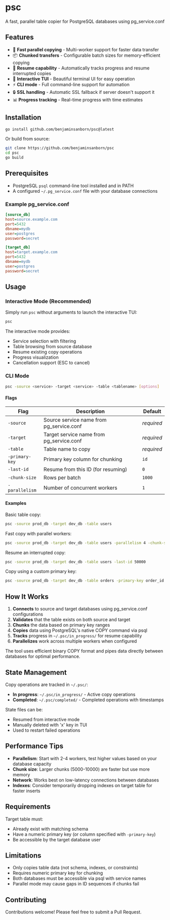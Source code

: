 # psc

A fast, parallel table copier for PostgreSQL databases using pg_service.conf

## Features

- 🚀 **Fast parallel copying** - Multi-worker support for faster data transfer
- 📦 **Chunked transfers** - Configurable batch sizes for memory-efficient copying
- 🔄 **Resume capability** - Automatically tracks progress and resume interrupted copies
- 🎨 **Interactive TUI** - Beautiful terminal UI for easy operation
- ⚡ **CLI mode** - Full command-line support for automation
- 🔒 **SSL handling** - Automatic SSL fallback if server doesn't support it
- 📊 **Progress tracking** - Real-time progress with time estimates

## Installation

```bash
go install github.com/benjaminsanborn/psc@latest
```

Or build from source:

```bash
git clone https://github.com/benjaminsanborn/psc
cd psc
go build
```

## Prerequisites

- PostgreSQL `psql` command-line tool installed and in PATH
- A configured `~/.pg_service.conf` file with your database connections

### Example pg_service.conf

```ini
[source_db]
host=source.example.com
port=5432
dbname=mydb
user=postgres
password=secret

[target_db]
host=target.example.com
port=5432
dbname=mydb
user=postgres
password=secret
```

## Usage

### Interactive Mode (Recommended)

Simply run `psc` without arguments to launch the interactive TUI:

```bash
psc
```

The interactive mode provides:
- Service selection with filtering
- Table browsing from source database
- Resume existing copy operations
- Progress visualization
- Cancellation support (ESC to cancel)

### CLI Mode

```bash
psc -source <service> -target <service> -table <tablename> [options]
```

#### Flags

| Flag | Description | Default |
|------|-------------|---------|
| `-source` | Source service name from pg_service.conf | *required* |
| `-target` | Target service name from pg_service.conf | *required* |
| `-table` | Table name to copy | *required* |
| `-primary-key` | Primary key column for chunking | `id` |
| `-last-id` | Resume from this ID (for resuming) | `0` |
| `-chunk-size` | Rows per batch | `1000` |
| `-parallelism` | Number of concurrent workers | `1` |

#### Examples

Basic table copy:
```bash
psc -source prod_db -target dev_db -table users
```

Fast copy with parallel workers:
```bash
psc -source prod_db -target dev_db -table users -parallelism 4 -chunk-size 5000
```

Resume an interrupted copy:
```bash
psc -source prod_db -target dev_db -table users -last-id 50000
```

Copy using a custom primary key:
```bash
psc -source prod_db -target dev_db -table orders -primary-key order_id
```

## How It Works

1. **Connects** to source and target databases using pg_service.conf configurations
2. **Validates** that the table exists on both source and target
3. **Chunks** the data based on primary key ranges
4. **Copies** data using PostgreSQL's native COPY command via psql
5. **Tracks** progress in `~/.psc/in_progress/` for resume capability
6. **Parallelizes** work across multiple workers when configured

The tool uses efficient binary COPY format and pipes data directly between databases for optimal performance.

## State Management

Copy operations are tracked in `~/.psc/`:
- **In progress**: `~/.psc/in_progress/` - Active copy operations
- **Completed**: `~/.psc/completed/` - Completed operations with timestamps

State files can be:
- Resumed from interactive mode
- Manually deleted with 'x' key in TUI
- Used to restart failed operations

## Performance Tips

- **Parallelism**: Start with 2-4 workers, test higher values based on your database capacity
- **Chunk size**: Larger chunks (5000-10000) are faster but use more memory
- **Network**: Works best on low-latency connections between databases
- **Indexes**: Consider temporarily dropping indexes on target table for faster inserts

## Requirements

Target table must:
- Already exist with matching schema
- Have a numeric primary key (or column specified with `-primary-key`)
- Be accessible by the target database user

## Limitations

- Only copies table data (not schema, indexes, or constraints)
- Requires numeric primary key for chunking
- Both databases must be accessible via psql with service names
- Parallel mode may cause gaps in ID sequences if chunks fail

## Contributing

Contributions welcome! Please feel free to submit a Pull Request.
